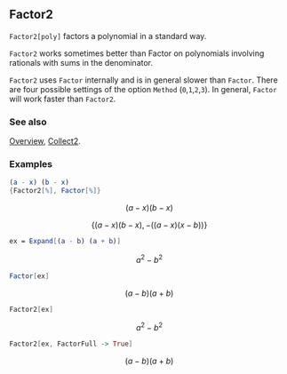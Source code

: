 ## Factor2

`Factor2[poly]` factors a polynomial in a standard way.

`Factor2` works sometimes better than Factor on polynomials involving rationals with sums in the denominator.

`Factor2` uses `Factor` internally and is in general slower than `Factor`. There are four possible settings of the option `Method` (`0`,`1`,`2`,`3`). In general, `Factor` will work faster than `Factor2`.

### See also

[Overview](Extra/FeynCalc.md), [Collect2](Collect2.md).

### Examples

```mathematica
(a - x) (b - x)
{Factor2[%], Factor[%]}
```

$$(a-x) (b-x)$$

$$\{(a-x) (b-x),-((a-x) (x-b))\}$$

```mathematica
ex = Expand[(a - b) (a + b)]
```

$$a^2-b^2$$

```mathematica
Factor[ex]
```

$$(a-b) (a+b)$$

```mathematica
Factor2[ex]
```

$$a^2-b^2$$

```mathematica
Factor2[ex, FactorFull -> True]
```

$$(a-b) (a+b)$$
